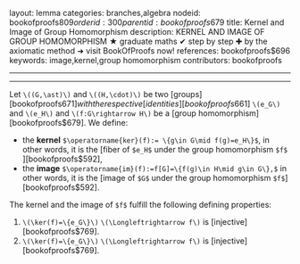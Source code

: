 layout: lemma
categories: branches,algebra
nodeid: bookofproofs$809
orderid: 300
parentid: bookofproofs$679
title: Kernel and Image of Group Homomorphism
description: KERNEL AND IMAGE OF GROUP HOMOMORPHISM ★ graduate maths ✔ step by step ✚ by the axiomatic method ➜ visit BookOfProofs now!
references: bookofproofs$696
keywords: image,kernel,group homomorphism
contributors: bookofproofs

---


---

Let `\((G,\ast)\)` and `\((H,\cdot)\)` be two [groups][bookofproofs$671] with the respective [identities][bookofproofs$661] `\(e_G\)` and `\(e_H\)` and `\(f:G\rightarrow H\)` be a [group homomorphism][bookofproofs$679].
We define:

* the **kernel** `$\operatorname{ker}(f):= \{g\in G\mid f(g)=e_H\}$`, in other words, it is the [fiber of `$e_H$` under the group homomorphism `$f$` ][bookofproofs$592],
* the **image** `$\operatorname{im}(f):=f[G]=\{f(g)\in H\mid g\in G\},$` in other words, it is the [image of `$G$` under the group homomorphism `$f$`][bookofproofs$592]. 

The kernel and the image of `$f$` fulfill the following defining properties:

1. `\(\ker(f)=\{e_G\}\)` `\(\Longleftrightarrow f\)` is [injective][bookofproofs$769].
1. `\(\ker(f)=\{e_G\}\)` `\(\Longleftrightarrow f\)` is [injective][bookofproofs$769].